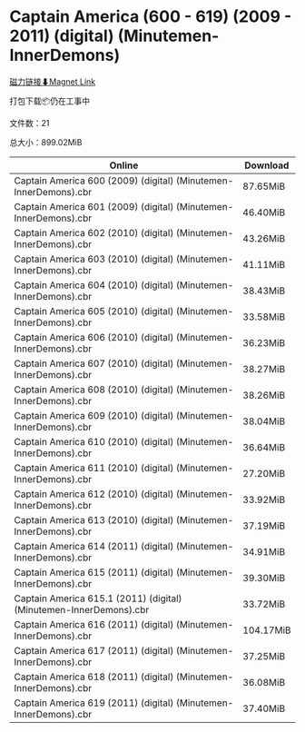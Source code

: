 # Captain America (600 - 619) (2009 - 2011) (digital) (Minutemen-InnerDemons)

[磁力链接⬇Magnet Link](magnet:?xt=urn:btih:3b642d86882b51c099a37166709d18ed0d6db56f&dn=Captain%20America%20%28600%20-%20619%29%20%282009%20-%202011%29%20%28digital%29%20%28Minutemen-InnerDemons%29)

打包下载📦仍在工事中

文件数：21

总大小：899.02MiB

Online | Download
--- | ---
Captain America 600 (2009) (digital) (Minutemen-InnerDemons).cbr | 87.65MiB
Captain America 601 (2009) (digital) (Minutemen-InnerDemons).cbr | 46.40MiB
Captain America 602 (2010) (digital) (Minutemen-InnerDemons).cbr | 43.26MiB
Captain America 603 (2010) (digital) (Minutemen-InnerDemons).cbr | 41.11MiB
Captain America 604 (2010) (digital) (Minutemen-InnerDemons).cbr | 38.43MiB
Captain America 605 (2010) (digital) (Minutemen-InnerDemons).cbr | 33.58MiB
Captain America 606 (2010) (digital) (Minutemen-InnerDemons).cbr | 36.23MiB
Captain America 607 (2010) (digital) (Minutemen-InnerDemons).cbr | 38.27MiB
Captain America 608 (2010) (digital) (Minutemen-InnerDemons).cbr | 38.26MiB
Captain America 609 (2010) (digital) (Minutemen-InnerDemons).cbr | 38.04MiB
Captain America 610 (2010) (digital) (Minutemen-InnerDemons).cbr | 36.64MiB
Captain America 611 (2010) (digital) (Minutemen-InnerDemons).cbr | 27.20MiB
Captain America 612 (2010) (digital) (Minutemen-InnerDemons).cbr | 33.92MiB
Captain America 613 (2010) (digital) (Minutemen-InnerDemons).cbr | 37.19MiB
Captain America 614 (2011) (digital) (Minutemen-InnerDemons).cbr | 34.91MiB
Captain America 615 (2011) (digital) (Minutemen-InnerDemons).cbr | 39.30MiB
Captain America 615.1 (2011) (digital) (Minutemen-InnerDemons).cbr | 33.72MiB
Captain America 616 (2011) (digital) (Minutemen-InnerDemons).cbr | 104.17MiB
Captain America 617 (2011) (digital) (Minutemen-InnerDemons).cbr | 37.25MiB
Captain America 618 (2011) (digital) (Minutemen-InnerDemons).cbr | 36.08MiB
Captain America 619 (2011) (digital) (Minutemen-InnerDemons).cbr | 37.40MiB